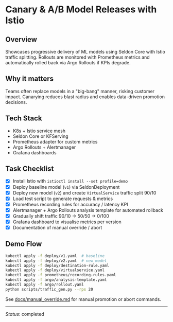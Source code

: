 # Canary & A/B Model Releases with Istio

## Overview
Showcases progressive delivery of ML models using Seldon Core with Istio traffic splitting. Rollouts are monitored with Prometheus metrics and automatically rolled back via Argo Rollouts if KPIs degrade.

## Why it matters
Teams often replace models in a "big-bang" manner, risking customer impact. Canarying reduces blast radius and enables data-driven promotion decisions.

## Tech Stack
* K8s + Istio service mesh
* Seldon Core or KFServing
* Prometheus adapter for custom metrics
* Argo Rollouts + Alertmanager
* Grafana dashboards

## Task Checklist
- [x] Install Istio with `istioctl install --set profile=demo`
- [x] Deploy baseline model (`v1`) via SeldonDeployment
- [x] Deploy new model (`v2`) and create `VirtualService` traffic split 90/10
- [x] Load test script to generate requests & metrics
- [x] Prometheus recording rules for accuracy / latency KPI
- [x] Alertmanager + Argo Rollouts analysis template for automated rollback
- [x] Gradually shift traffic 90/10 → 50/50 → 0/100
- [x] Grafana dashboard to visualise metrics per version
- [x] Documentation of manual override / abort

## Demo Flow
```bash
kubectl apply -f deploy/v1.yaml  # baseline
kubectl apply -f deploy/v2.yaml  # new model
kubectl apply -f deploy/destination-rule.yaml
kubectl apply -f deploy/virtualservice.yaml
kubectl apply -f prometheus/recording-rules.yaml
kubectl apply -f argo/analysis-template.yaml
kubectl apply -f argo/rollout.yaml
python scripts/traffic_gen.py --rps 20
```
See [docs/manual_override.md](docs/manual_override.md) for manual promotion or abort commands.

---
*Status*: completed
